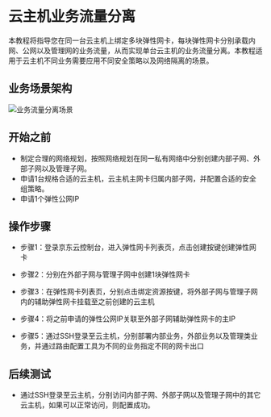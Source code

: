 # 云主机业务流量分离

本教程将指导您在同一台云主机上绑定多块弹性网卡，每块弹性网卡分别承载内网、公网以及管理网的业务流量，从而实现单台云主机的业务流量分离。本教程适用于云主机不同业务需要应用不同安全策略以及网络隔离的场景。

## 业务场景架构
![业务流量分离场景](https://github.com/jdcloudcom/cn/blob/master/image/Networking/Elastic-Network-Interface/eni-002.png)

## 开始之前
- 制定合理的网络规划，按照网络规划在同一私有网络中分别创建内部子网、外部子网以及管理子网。
- 申请1台规格合适的云主机，云主机主网卡归属内部子网，并配置合适的安全组策略。
- 申请1个弹性公网IP

## 操作步骤
- 步骤1：登录京东云控制台，进入弹性网卡列表页，点击创建按键创建弹性网卡

- 步骤2：分别在外部子网与管理子网中创建1块弹性网卡

- 步骤3：在弹性网卡列表页，分别点击绑定资源按键，将外部子网与管理子网内的辅助弹性网卡挂载至之前创建的云主机

- 步骤4：将之前申请的弹性公网IP关联至外部子网辅助弹性网卡的主IP

- 步骤5：通过SSH登录至云主机，分别部署内部业务，外部业务以及管理类业务，并通过路由配置工具为不同的业务指定不同的网卡出口

## 后续测试
- 通过SSH登录至云主机，分别访问内部子网、外部子网以及管理子网中的其它云主机，如果可以正常访问，则配置成功。
